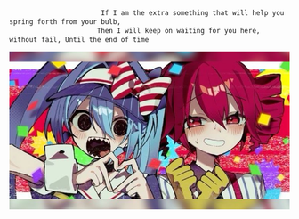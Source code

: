                            If I am the extra something that will help you spring forth from your bulb,
                          Then I will keep on waiting for you here, without fail, Until the end of time
![Image alt](https://github.com/MonkSherk/Session-Django/blob/main/basket_pj/Miku.jfif)
